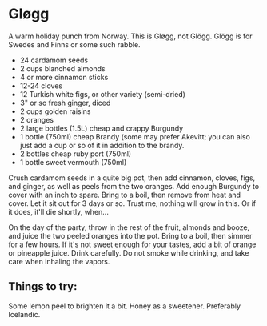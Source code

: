 # Gløgg

A warm holiday punch from Norway. This is Gløgg, not Glögg. Glögg is for Swedes
and Finns or some such rabble.

* 24 cardamom seeds
* 2 cups blanched almonds
* 4 or more cinnamon sticks
* 12-24 cloves
* 12 Turkish white figs, or other variety (semi-dried)
* 3" or so fresh ginger, diced
* 2 cups golden raisins
* 2 oranges
* 2 large bottles (1.5L) cheap and crappy Burgundy
* 1 bottle (750ml) cheap Brandy (some may prefer Akevitt; you can also just add a cup or so of it in addition to the brandy.
* 2 bottles cheap ruby port (750ml)
* 1 bottle sweet vermouth (750ml)

Crush cardamom seeds in a quite big pot, then add cinnamon, cloves, figs, and
ginger, as well as peels from the two oranges. Add enough Burgundy to cover with
an inch to spare. Bring to a boil, then remove from heat and cover. Let it sit
out for 3 days or so. Trust me, nothing will grow in this. Or if it does, it'll
die shortly, when...

On the day of the party, throw in the rest of the fruit, almonds and booze, and
juice the two peeled oranges into the pot. Bring to a boil, then simmer for a few
hours. If it's not sweet enough for your tastes, add a bit of orange or pineapple
juice. Drink carefully. Do not smoke while drinking, and take care when inhaling
the vapors.

## Things to try:

Some lemon peel to brighten it a bit.
Honey as a sweetener. Preferably Icelandic.
